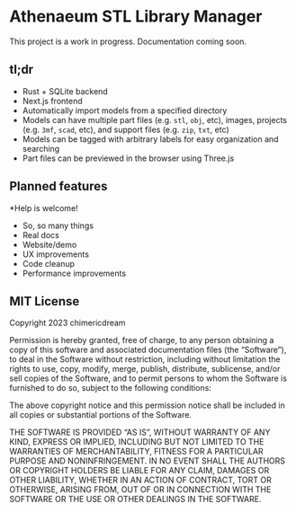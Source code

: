 # Athenaeum STL Library Manager

This project is a work in progress. Documentation coming soon.

## tl;dr

* Rust + SQLite backend
* Next.js frontend
* Automatically import models from a specified directory
* Models can have multiple part files (e.g. `stl`, `obj`, etc), images, projects (e.g. `3mf`, `scad`, etc), and support files (e.g. `zip`, `txt`, etc)
* Models can be tagged with arbitrary labels for easy organization and searching
* Part files can be previewed in the browser using Three.js

## Planned features

*Help is welcome!

* So, so many things
* Real docs
* Website/demo
* UX improvements
* Code cleanup
* Performance improvements

## MIT License

Copyright 2023 chimericdream

Permission is hereby granted, free of charge, to any person obtaining a copy of this software and associated documentation files (the “Software”), to deal in the Software without restriction, including without limitation the rights to use, copy, modify, merge, publish, distribute, sublicense, and/or sell copies of the Software, and to permit persons to whom the Software is furnished to do so, subject to the following conditions:

The above copyright notice and this permission notice shall be included in all copies or substantial portions of the Software.

THE SOFTWARE IS PROVIDED “AS IS”, WITHOUT WARRANTY OF ANY KIND, EXPRESS OR IMPLIED, INCLUDING BUT NOT LIMITED TO THE WARRANTIES OF MERCHANTABILITY, FITNESS FOR A PARTICULAR PURPOSE AND NONINFRINGEMENT. IN NO EVENT SHALL THE AUTHORS OR COPYRIGHT HOLDERS BE LIABLE FOR ANY CLAIM, DAMAGES OR OTHER LIABILITY, WHETHER IN AN ACTION OF CONTRACT, TORT OR OTHERWISE, ARISING FROM, OUT OF OR IN CONNECTION WITH THE SOFTWARE OR THE USE OR OTHER DEALINGS IN THE SOFTWARE.
